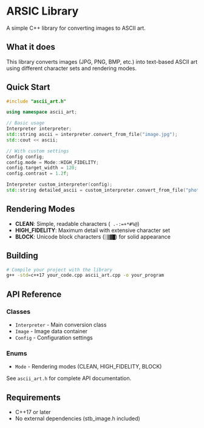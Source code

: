 # ARSIC Library

A simple C++ library for converting images to ASCII art.

## What it does

This library converts images (JPG, PNG, BMP, etc.) into text-based ASCII art using different character sets and rendering modes.

## Quick Start

```cpp
#include "ascii_art.h"

using namespace ascii_art;

// Basic usage
Interpreter interpreter;
std::string ascii = interpreter.convert_from_file("image.jpg");
std::cout << ascii;

// With custom settings
Config config;
config.mode = Mode::HIGH_FIDELITY;
config.target_width = 120;
config.contrast = 1.2f;

Interpreter custom_interpreter(config);
std::string detailed_ascii = custom_interpreter.convert_from_file("photo.png");
```

## Rendering Modes

- **CLEAN**: Simple, readable characters (` .-:=+*#%@`)
- **HIGH_FIDELITY**: Maximum detail with extensive character set
- **BLOCK**: Unicode block characters (`░▒▓█`) for solid appearance

## Building

```bash
# Compile your project with the library
g++ -std=c++17 your_code.cpp ascii_art.cpp -o your_program
```

## API Reference

### Classes
- `Interpreter` - Main conversion class
- `Image` - Image data container
- `Config` - Configuration settings

### Enums
- `Mode` - Rendering modes (CLEAN, HIGH_FIDELITY, BLOCK)

See `ascii_art.h` for complete API documentation.

## Requirements

- C++17 or later
- No external dependencies (stb_image.h included)